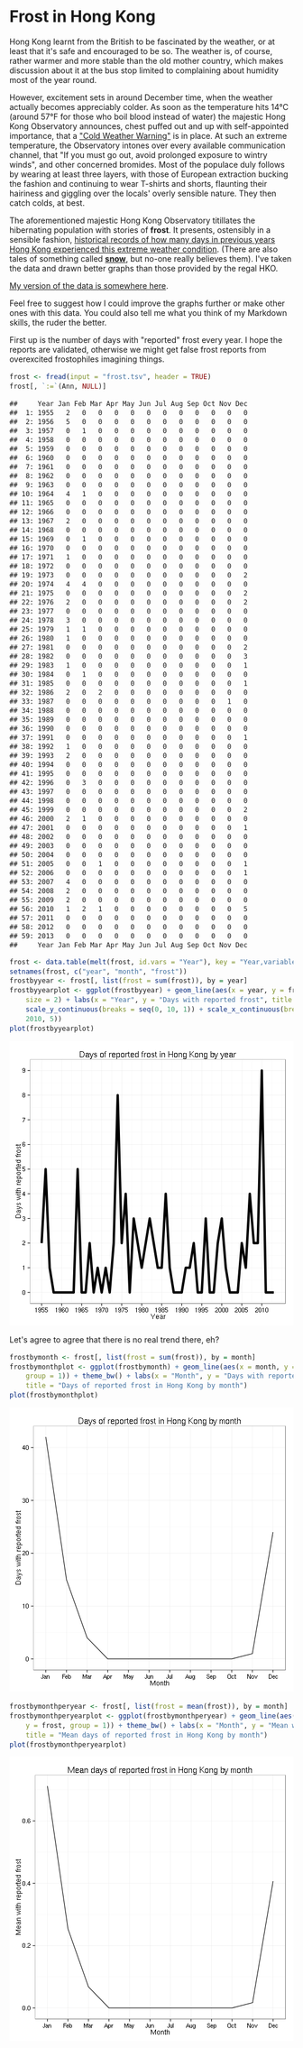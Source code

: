 Frost in Hong Kong
========================================================




Hong Kong learnt from the British to be fascinated by the weather, or at least that it's safe and encouraged to be so. The weather is, of course, rather warmer and more stable than the old mother country, which makes discussion about it at the bus stop limited to complaining about humidity most of the year round.

However, excitement sets in around December time, when the weather actually becomes appreciably colder. As soon as the temperature hits 14°C (around 57°F for those who boil blood instead of water) the majestic Hong Kong Observatory announces, chest puffed out and up with self-appointed importance, that a ["Cold Weather Warning"](http://www.hko.gov.hk/wservice/warning/coldhot.htm) is in place. At such an extreme temperature, the Observatory intones over every available communication channel, that "If you must go out, avoid prolonged exposure to wintry winds", and other concerned bromides. Most of the populace duly follows by wearing at least three layers, with those of European extraction bucking the fashion and continuing to wear T-shirts and shorts, flaunting their hairiness and giggling over the locals' overly sensible nature. They then catch colds, at best.

The aforementioned majestic Hong Kong Observatory titillates the hibernating population with stories of **frost**. It presents, ostensibly in a sensible fashion, [historical records of how many days in previous years Hong Kong experienced this extreme weather condition](http://www.hko.gov.hk/cis/statistic/frost_statistic_e.htm). (There are also tales of something called [**snow**](http://www.hko.gov.hk/education/edu01met/wxobs/ele_snow_e.htm), but no-one really believes them). I've taken the data and drawn better graphs than those provided by the regal HKO. 

[My version of the data is somewhere here](https://raw.github.com/slygent/dataguruhk/master/frost/frost.tsv).

Feel free to suggest how I could improve the graphs further or make other ones with this data. You could also tell me what you think of my Markdown skills, the ruder the better.

First up is the number of days with "reported" frost every year. I hope the reports are validated, otherwise we might get false frost reports from overexcited frostophiles imagining things.



```r
frost <- fread(input = "frost.tsv", header = TRUE)
frost[, `:=`(Ann, NULL)]
```

```
##     Year Jan Feb Mar Apr May Jun Jul Aug Sep Oct Nov Dec
##  1: 1955   2   0   0   0   0   0   0   0   0   0   0   0
##  2: 1956   5   0   0   0   0   0   0   0   0   0   0   0
##  3: 1957   0   1   0   0   0   0   0   0   0   0   0   0
##  4: 1958   0   0   0   0   0   0   0   0   0   0   0   0
##  5: 1959   0   0   0   0   0   0   0   0   0   0   0   0
##  6: 1960   0   0   0   0   0   0   0   0   0   0   0   0
##  7: 1961   0   0   0   0   0   0   0   0   0   0   0   0
##  8: 1962   0   0   0   0   0   0   0   0   0   0   0   0
##  9: 1963   0   0   0   0   0   0   0   0   0   0   0   0
## 10: 1964   4   1   0   0   0   0   0   0   0   0   0   0
## 11: 1965   0   0   0   0   0   0   0   0   0   0   0   0
## 12: 1966   0   0   0   0   0   0   0   0   0   0   0   0
## 13: 1967   2   0   0   0   0   0   0   0   0   0   0   0
## 14: 1968   0   0   0   0   0   0   0   0   0   0   0   0
## 15: 1969   0   1   0   0   0   0   0   0   0   0   0   0
## 16: 1970   0   0   0   0   0   0   0   0   0   0   0   0
## 17: 1971   1   0   0   0   0   0   0   0   0   0   0   0
## 18: 1972   0   0   0   0   0   0   0   0   0   0   0   0
## 19: 1973   0   0   0   0   0   0   0   0   0   0   0   2
## 20: 1974   4   4   0   0   0   0   0   0   0   0   0   0
## 21: 1975   0   0   0   0   0   0   0   0   0   0   0   2
## 22: 1976   2   0   0   0   0   0   0   0   0   0   0   2
## 23: 1977   0   0   0   0   0   0   0   0   0   0   0   0
## 24: 1978   3   0   0   0   0   0   0   0   0   0   0   0
## 25: 1979   1   1   0   0   0   0   0   0   0   0   0   0
## 26: 1980   1   0   0   0   0   0   0   0   0   0   0   0
## 27: 1981   0   0   0   0   0   0   0   0   0   0   0   2
## 28: 1982   0   0   0   0   0   0   0   0   0   0   0   3
## 29: 1983   1   0   0   0   0   0   0   0   0   0   0   1
## 30: 1984   0   1   0   0   0   0   0   0   0   0   0   0
## 31: 1985   0   0   0   0   0   0   0   0   0   0   0   1
## 32: 1986   2   0   2   0   0   0   0   0   0   0   0   0
## 33: 1987   0   0   0   0   0   0   0   0   0   0   1   0
## 34: 1988   0   0   0   0   0   0   0   0   0   0   0   0
## 35: 1989   0   0   0   0   0   0   0   0   0   0   0   0
## 36: 1990   0   0   0   0   0   0   0   0   0   0   0   0
## 37: 1991   0   0   0   0   0   0   0   0   0   0   0   1
## 38: 1992   1   0   0   0   0   0   0   0   0   0   0   0
## 39: 1993   2   0   0   0   0   0   0   0   0   0   0   0
## 40: 1994   0   0   0   0   0   0   0   0   0   0   0   0
## 41: 1995   0   0   0   0   0   0   0   0   0   0   0   0
## 42: 1996   0   3   0   0   0   0   0   0   0   0   0   0
## 43: 1997   0   0   0   0   0   0   0   0   0   0   0   0
## 44: 1998   0   0   0   0   0   0   0   0   0   0   0   0
## 45: 1999   0   0   0   0   0   0   0   0   0   0   0   2
## 46: 2000   2   1   0   0   0   0   0   0   0   0   0   0
## 47: 2001   0   0   0   0   0   0   0   0   0   0   0   1
## 48: 2002   0   0   0   0   0   0   0   0   0   0   0   0
## 49: 2003   0   0   0   0   0   0   0   0   0   0   0   0
## 50: 2004   0   0   0   0   0   0   0   0   0   0   0   0
## 51: 2005   0   0   1   0   0   0   0   0   0   0   0   1
## 52: 2006   0   0   0   0   0   0   0   0   0   0   0   1
## 53: 2007   4   0   0   0   0   0   0   0   0   0   0   0
## 54: 2008   2   0   0   0   0   0   0   0   0   0   0   0
## 55: 2009   2   0   0   0   0   0   0   0   0   0   0   0
## 56: 2010   1   2   1   0   0   0   0   0   0   0   0   5
## 57: 2011   0   0   0   0   0   0   0   0   0   0   0   0
## 58: 2012   0   0   0   0   0   0   0   0   0   0   0   0
## 59: 2013   0   0   0   0   0   0   0   0   0   0   0   0
##     Year Jan Feb Mar Apr May Jun Jul Aug Sep Oct Nov Dec
```

```r
frost <- data.table(melt(frost, id.vars = "Year"), key = "Year,variable")
setnames(frost, c("year", "month", "frost"))
frostbyyear <- frost[, list(frost = sum(frost)), by = year]
frostbyyearplot <- ggplot(frostbyyear) + geom_line(aes(x = year, y = frost), 
    size = 2) + labs(x = "Year", y = "Days with reported frost", title = "Days of reported frost in Hong Kong by year") + 
    scale_y_continuous(breaks = seq(0, 10, 1)) + scale_x_continuous(breaks = seq(1955, 
    2010, 5))
plot(frostbyyearplot)
```

![plot of chunk unnamed-chunk-2](figure/unnamed-chunk-2.png) 


Let's agree to agree that there is no real trend there, eh?


```r
frostbymonth <- frost[, list(frost = sum(frost)), by = month]
frostbymonthplot <- ggplot(frostbymonth) + geom_line(aes(x = month, y = frost, 
    group = 1)) + theme_bw() + labs(x = "Month", y = "Days with reported frost", 
    title = "Days of reported frost in Hong Kong by month")
plot(frostbymonthplot)
```

![plot of chunk unnamed-chunk-3](figure/unnamed-chunk-3.png) 



```r
frostbymonthperyear <- frost[, list(frost = mean(frost)), by = month]
frostbymonthperyearplot <- ggplot(frostbymonthperyear) + geom_line(aes(x = month, 
    y = frost, group = 1)) + theme_bw() + labs(x = "Month", y = "Mean with reported frost", 
    title = "Mean days of reported frost in Hong Kong by month")
plot(frostbymonthperyearplot)
```

![plot of chunk unnamed-chunk-4](figure/unnamed-chunk-4.png) 


